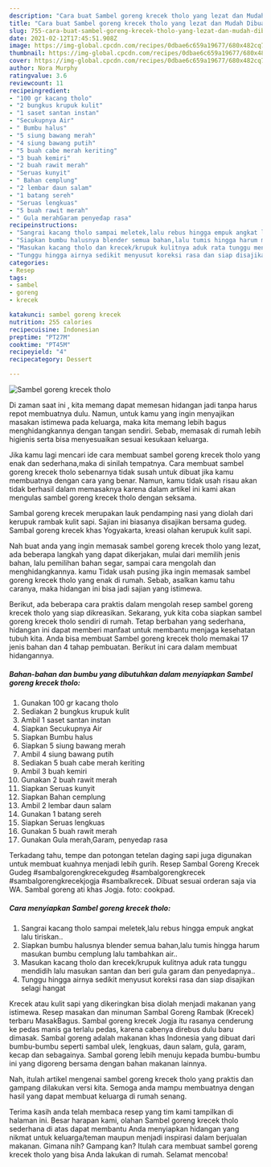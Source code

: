 ```yaml
---
description: "Cara buat Sambel goreng krecek tholo yang lezat dan Mudah Dibuat"
title: "Cara buat Sambel goreng krecek tholo yang lezat dan Mudah Dibuat"
slug: 755-cara-buat-sambel-goreng-krecek-tholo-yang-lezat-dan-mudah-dibuat
date: 2021-02-12T17:45:51.908Z
image: https://img-global.cpcdn.com/recipes/0dbae6c659a19677/680x482cq70/sambel-goreng-krecek-tholo-foto-resep-utama.jpg
thumbnail: https://img-global.cpcdn.com/recipes/0dbae6c659a19677/680x482cq70/sambel-goreng-krecek-tholo-foto-resep-utama.jpg
cover: https://img-global.cpcdn.com/recipes/0dbae6c659a19677/680x482cq70/sambel-goreng-krecek-tholo-foto-resep-utama.jpg
author: Nora Murphy
ratingvalue: 3.6
reviewcount: 11
recipeingredient:
- "100 gr kacang tholo"
- "2 bungkus krupuk kulit"
- "1 saset santan instan"
- "Secukupnya Air"
- " Bumbu halus"
- "5 siung bawang merah"
- "4 siung bawang putih"
- "5 buah cabe merah keriting"
- "3 buah kemiri"
- "2 buah rawit merah"
- "Seruas kunyit"
- " Bahan cemplung"
- "2 lembar daun salam"
- "1 batang sereh"
- "Seruas lengkuas"
- "5 buah rawit merah"
- " Gula merahGaram penyedap rasa"
recipeinstructions:
- "Sangrai kacang tholo sampai meletek,lalu rebus hingga empuk angkat lalu tiriskan.."
- "Siapkan bumbu halusnya blender semua bahan,lalu tumis hingga harum masukan bumbu cemplung lalu tambahkan air.."
- "Masukan kacang tholo dan krecek/krupuk kulitnya aduk rata tunggu mendidih lalu masukan santan dan beri gula garam dan penyedapnya.."
- "Tunggu hingga airnya sedikit menyusut koreksi rasa dan siap disajikan selagi hangat"
categories:
- Resep
tags:
- sambel
- goreng
- krecek

katakunci: sambel goreng krecek 
nutrition: 255 calories
recipecuisine: Indonesian
preptime: "PT27M"
cooktime: "PT45M"
recipeyield: "4"
recipecategory: Dessert

---
```



![Sambel goreng krecek tholo](https://img-global.cpcdn.com/recipes/0dbae6c659a19677/680x482cq70/sambel-goreng-krecek-tholo-foto-resep-utama.jpg)

Di zaman  saat ini , kita memang dapat memesan hidangan jadi tanpa harus repot membuatnya dulu. Namun, untuk kamu yang ingin menyajikan masakan istimewa pada keluarga, maka kita memang lebih bagus menghidangkannya dengan tangan sendiri. Sebab, memasak di rumah lebih higienis serta bisa menyesuaikan sesuai kesukaan keluarga.

Jika kamu lagi mencari ide cara membuat sambel goreng krecek tholo yang enak dan sederhana,maka di sinilah tempatnya. Cara membuat sambel goreng krecek tholo  sebenarnya tidak susah untuk dibuat jika kamu membuatnya dengan cara yang benar. Namun, kamu tidak usah risau akan tidak berhasil dalam memasaknya 
karena dalam artikel ini kami akan mengulas sambel goreng krecek tholo dengan seksama.  

Sambal goreng krecek merupakan lauk pendamping nasi yang diolah dari kerupuk rambak kulit sapi. Sajian ini biasanya disajikan bersama gudeg. Sambal goreng krecek khas Yogyakarta, kreasi olahan kerupuk kulit sapi.

Nah buat anda yang ingin memasak sambel goreng krecek tholo yang lezat, ada beberapa langkah yang dapat dikerjakan, mulai dari memilih jenis bahan, lalu pemilihan bahan segar, sampai cara mengolah dan menghidangkannya. kamu Tidak usah pusing jika ingin memasak sambel goreng krecek tholo yang enak di rumah. Sebab, asalkan kamu  tahu caranya, maka hidangan ini bisa jadi sajian yang istimewa.

Berikut, ada beberapa cara praktis  dalam mengolah resep sambel goreng krecek tholo yang siap dikreasikan. Sekarang, yuk kita coba siapkan sambel goreng krecek tholo sendiri di rumah. Tetap berbahan yang sederhana, hidangan ini dapat memberi manfaat untuk membantu menjaga kesehatan tubuh kita. Anda bisa membuat Sambel goreng krecek tholo memakai 17 jenis bahan dan 4 tahap pembuatan. Berikut ini cara dalam membuat hidangannya.

<!--inarticleads1-->

##### Bahan-bahan dan bumbu yang dibutuhkan dalam menyiapkan Sambel goreng krecek tholo:

1. Gunakan 100 gr kacang tholo
1. Sediakan 2 bungkus krupuk kulit
1. Ambil 1 saset santan instan
1. Siapkan Secukupnya Air
1. Siapkan  Bumbu halus
1. Siapkan 5 siung bawang merah
1. Ambil 4 siung bawang putih
1. Sediakan 5 buah cabe merah keriting
1. Ambil 3 buah kemiri
1. Gunakan 2 buah rawit merah
1. Siapkan Seruas kunyit
1. Siapkan  Bahan cemplung
1. Ambil 2 lembar daun salam
1. Gunakan 1 batang sereh
1. Siapkan Seruas lengkuas
1. Gunakan 5 buah rawit merah
1. Gunakan  Gula merah,Garam, penyedap rasa


Terkadang tahu, tempe dan potongan tetelan daging sapi juga digunakan untuk membuat kuahnya menjadi lebih gurih. Resep Sambal Goreng Krecek Gudeg #sambalgorengkrecekgudeg #sambalgorengkrecek #sambalgorengkrecekjogja #sambalkrecek. Dibuat sesuai orderan saja via WA. Sambal goreng ati khas Jogja. foto: cookpad. 

<!--inarticleads2-->

##### Cara menyiapkan Sambel goreng krecek tholo:

1. Sangrai kacang tholo sampai meletek,lalu rebus hingga empuk angkat lalu tiriskan..
1. Siapkan bumbu halusnya blender semua bahan,lalu tumis hingga harum masukan bumbu cemplung lalu tambahkan air..
1. Masukan kacang tholo dan krecek/krupuk kulitnya aduk rata tunggu mendidih lalu masukan santan dan beri gula garam dan penyedapnya..
1. Tunggu hingga airnya sedikit menyusut koreksi rasa dan siap disajikan selagi hangat


Krecek atau kulit sapi yang dikeringkan bisa diolah menjadi makanan yang istimewa. Resep masakan dan minuman Sambal Goreng Rambak (Krecek) terbaru MasakBagus. Sambal goreng krecek Jogja itu rasanya cenderung ke pedas manis ga terlalu pedas, karena cabenya direbus dulu baru dimasak. Sambal goreng adalah makanan khas Indonesia yang dibuat dari bumbu-bumbu seperti sambal ulek, lengkuas, daun salam, gula, garam, kecap dan sebagainya. Sambal goreng lebih menuju kepada bumbu-bumbu ini yang digoreng bersama dengan bahan makanan lainnya. 

Nah, itulah artikel mengenai  sambel goreng krecek tholo  yang praktis dan gampang dilakukan versi kita. Semoga anda mampu membuatnya dengan hasil yang dapat membuat keluarga di rumah senang. 

Terima kasih anda telah membaca resep yang tim kami tampilkan di halaman ini. Besar harapan kami, olahan  Sambel goreng krecek tholo sederhana di atas dapat membantu Anda menyiapkan hidangan yang nikmat untuk keluarga/teman maupun menjadi inspirasi dalam berjualan makanan. Gimana nih? Gampang kan? Itulah cara membuat sambel goreng krecek tholo yang bisa Anda lakukan di rumah. Selamat mencoba!

